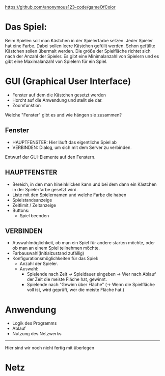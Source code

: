 https://github.com/anonymous123-code/gameOfColor


Das Spiel:
=============

Beim Spielen soll man Kästchen in der Spielerfarbe setzen.
Jeder Spieler hat eine Farbe.
Dabei sollen leere Kästchen gefüllt werden.
Schon gefüllte Kästchen sollen übermalt werden.
Die größe der Spielfläche richtet sich nach der Anzahl der Spieler.
Es gibt eine Minimalanzahl von Spielern und es gibt eine Maximalanzahl von Spielern für ein Spiel.


GUI (Graphical User Interface)
===============================
* Fenster auf dem die Kästchen gesetzt werden
* Horcht auf die Anwendung und stellt sie dar.
* Zoomfunktion

Welche "Fenster" gibt es und wie hängen sie zusammen?

Fenster
-------
* HAUPTFENSTER: Hier läuft das eigentliche Spiel ab
* VERBINDEN: Dialog, um sich mit dem Server zu verbinden.

Entwurf der GUI-Elemente auf den Fenstern.

HAUPTFENSTER
------------
* Bereich, in den man hineinklicken kann und bei dem dann ein Kästchen in der Spielerfarbe gesetzt wird.
* Liste mit den Spielernamen und welche Farbe die haben
* Spielstandsanzeige
* Zeitlimit / Zeitanzeige
* Buttons:
    * Spiel beenden

VERBINDEN
--------
* Auswahlmöglichkeit, ob man ein Spiel für andere starten möchte, oder ob man an einem Spiel teilnehmen möchte.
* Farbauswahl(Initialzustand zufällig)
* Konfigurationsmöglichkeiten für das Spiel:
    * Anzahl der Spieler.
    * Auswahl:
        * Spielende nach Zeit -> Spieldauer eingeben -> Wer nach Ablauf der Zeit die meiste Fläche hat, gewinnt.
        * Spielende nach "Gewinn über Fläche"
            (-> Wenn die Spielfläche voll ist, wird geprüft, wer die meiste Fläche hat.)


Anwendung
=========
* Logik des Programms
* Ablauf
* Nutzung des Netzwerks


-----------
Hier sind wir noch nicht fertig mit überlegen

Netz
====



